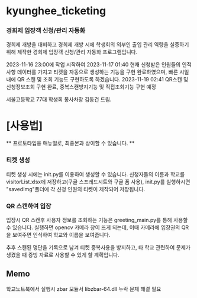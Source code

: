 # kyunghee_ticketing
### 경희제 입장객 신청/관리 자동화


경희제 개방을 대비하고 경희제 개방 시에 학생회의 외부인 출입 관리 역량을 실증하기 위해
제작한 경희제 입장객 신청/관리 자동화 프로그램입니다.  

2023-11-16 23:00에 작업 시작하여
2023-11-17 01:40 현재 신청받은 인원들의 인적사항 데이터를 가지고 티켓을 자동으로 생성하는 기능을 구현 완료하였으며, 
빠른 시일 내에 QR 스캔 및 조회 기능도 구현하도록 하겠습니다. 
2023-11-19 02:41 QR스캔 및 신청정보조회 구현 완료, 중복스캔방지기능 및 직접조회기능 구현 예정


서울고등학교 77대 학생회 봉사차장 김동건 드림. 

# [사용법]
** 프로토타입용 매뉴얼로, 최종본과 상이할 수 있습니다. **
### 티켓 생성

티켓 생성 시에는 init.py를 이용하여 생성할 수 있습니다. 
신청자들의 이름과 학교를 visitorList.xlsx에 저장하고(구글 스프레드시트와 구글 폼 사용),
init.py를 실행하시면 "savedImg"폴더에 각 신청 인원의 티켓이 제작되어 저장됩니다. 

### QR 스캔하여 입장
입장시 QR 스캔후 사용자 정보를 조회하는 기능은 greeting_main.py를 통해 사용할 수 있습니다. 
실행하면 opencv 카메라 창이 뜨게 되는데, 이때 카메라에 입장권의 QR을 보여주면 인식하여 학교와 이름을 보여줍니다. 

추후 스캔된 명단을 기록으로 남겨 티켓 중복사용을 방지하고, 타 학교 관련하여 문제가 생겼을 때 증빙 자료로 사용할 수 있게 할 계획입니다. 

## Memo 
학교노트북에서 실행시 zbar 모듈서 libzbar-64.dll 누락 문제 해결 필요



